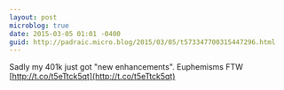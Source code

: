 ```yaml
---
layout: post
microblog: true
date: 2015-03-05 01:01 -0400
guid: http://padraic.micro.blog/2015/03/05/t573347700315447296.html
---
```

Sadly my 401k just got "new enhancements". Euphemisms FTW  [http://t.co/t5eTtck5qt](http://t.co/t5eTtck5qt)
